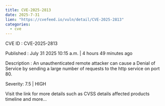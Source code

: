 ```yaml
--- 
title: CVE-2025-2813
date: 2025-7-31
lien: "https://cvefeed.io/vuln/detail/CVE-2025-2813"
categories:
  - cve
---
```


CVE ID : CVE-2025-2813

Published :  July 31
2025
10:15 a.m. | 4 hours
49 minutes ago

Description : An unauthenticated remote attacker can cause a Denial of Service by sending a large number of requests to the http service on port 80.

Severity: 7.5 | HIGH

Visit the link for more details
such as CVSS details
affected products
timeline
and more...
